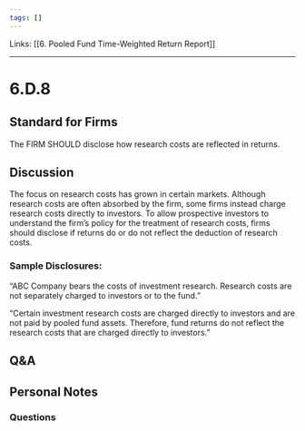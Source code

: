 ```yaml
---
tags: []
---
```

Links: [[6. Pooled Fund Time-Weighted Return Report]]
___
# 6.D.8
## Standard for Firms
The FIRM SHOULD disclose how research costs are reflected in returns.
## Discussion
The focus on research costs has grown in certain markets. Although research costs are often absorbed by the firm, some firms instead charge research costs directly to investors. To allow prospective investors to understand the firm’s policy for the treatment of research costs, firms should disclose if returns do or do not reflect the deduction of research costs.
### Sample Disclosures:
“ABC Company bears the costs of investment research. Research costs are not separately charged to investors or to the fund.”

“Certain investment research costs are charged directly to investors and are not paid by pooled fund assets. Therefore, fund returns do not reflect the research costs that are charged directly to investors.”
## Q&A

## Personal Notes

### Questions